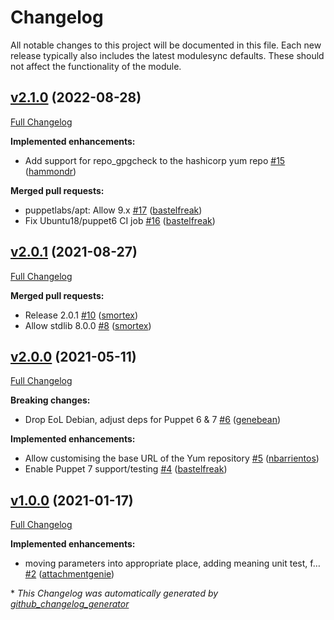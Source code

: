 # Changelog

All notable changes to this project will be documented in this file.
Each new release typically also includes the latest modulesync defaults.
These should not affect the functionality of the module.

## [v2.1.0](https://github.com/voxpupuli/puppet-hashi_stack/tree/v2.1.0) (2022-08-28)

[Full Changelog](https://github.com/voxpupuli/puppet-hashi_stack/compare/v2.0.1...v2.1.0)

**Implemented enhancements:**

- Add support for repo\_gpgcheck to the hashicorp yum repo [\#15](https://github.com/voxpupuli/puppet-hashi_stack/pull/15) ([hammondr](https://github.com/hammondr))

**Merged pull requests:**

- puppetlabs/apt: Allow 9.x [\#17](https://github.com/voxpupuli/puppet-hashi_stack/pull/17) ([bastelfreak](https://github.com/bastelfreak))
- Fix Ubuntu18/puppet6 CI job [\#16](https://github.com/voxpupuli/puppet-hashi_stack/pull/16) ([bastelfreak](https://github.com/bastelfreak))

## [v2.0.1](https://github.com/voxpupuli/puppet-hashi_stack/tree/v2.0.1) (2021-08-27)

[Full Changelog](https://github.com/voxpupuli/puppet-hashi_stack/compare/v2.0.0...v2.0.1)

**Merged pull requests:**

- Release 2.0.1 [\#10](https://github.com/voxpupuli/puppet-hashi_stack/pull/10) ([smortex](https://github.com/smortex))
- Allow stdlib 8.0.0 [\#8](https://github.com/voxpupuli/puppet-hashi_stack/pull/8) ([smortex](https://github.com/smortex))

## [v2.0.0](https://github.com/voxpupuli/puppet-hashi_stack/tree/v2.0.0) (2021-05-11)

[Full Changelog](https://github.com/voxpupuli/puppet-hashi_stack/compare/v1.0.0...v2.0.0)

**Breaking changes:**

- Drop EoL Debian, adjust deps for Puppet 6 & 7 [\#6](https://github.com/voxpupuli/puppet-hashi_stack/pull/6) ([genebean](https://github.com/genebean))

**Implemented enhancements:**

- Allow customising the base URL of the Yum repository [\#5](https://github.com/voxpupuli/puppet-hashi_stack/pull/5) ([nbarrientos](https://github.com/nbarrientos))
- Enable Puppet 7 support/testing [\#4](https://github.com/voxpupuli/puppet-hashi_stack/pull/4) ([bastelfreak](https://github.com/bastelfreak))

## [v1.0.0](https://github.com/voxpupuli/puppet-hashi_stack/tree/v1.0.0) (2021-01-17)

[Full Changelog](https://github.com/voxpupuli/puppet-hashi_stack/compare/d9ceffd75b1f222e1145d58cceaf3a9bcb41b360...v1.0.0)

**Implemented enhancements:**

- moving parameters into appropriate place, adding meaning unit test, f… [\#2](https://github.com/voxpupuli/puppet-hashi_stack/pull/2) ([attachmentgenie](https://github.com/attachmentgenie))



\* *This Changelog was automatically generated by [github_changelog_generator](https://github.com/github-changelog-generator/github-changelog-generator)*

